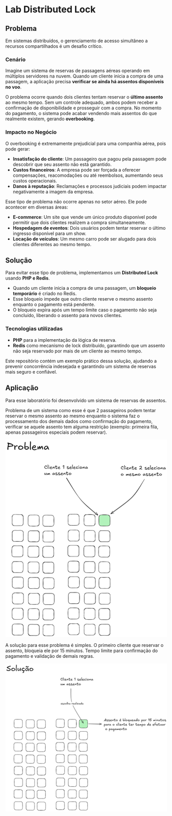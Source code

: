 # Lab Distributed Lock

## Problema

Em sistemas distribuídos, o gerenciamento de acesso simultâneo a recursos compartilhados é um desafio crítico.

### Cenário

Imagine um sistema de reservas de passagens aéreas operando em múltiplos servidores na nuvem. Quando um cliente inicia a compra de uma passagem, a aplicação precisa **verificar se ainda há assentos disponíveis no voo**.

O problema ocorre quando dois clientes tentam reservar o **último assento** ao mesmo tempo. Sem um controle adequado, ambos podem receber a confirmação de disponibilidade e prosseguir com a compra. No momento do pagamento, o sistema pode acabar vendendo mais assentos do que realmente existem, gerando **overbooking**.

### Impacto no Negócio

O overbooking é extremamente prejudicial para uma companhia aérea, pois pode gerar:

- **Insatisfação do cliente**: Um passageiro que pagou pela passagem pode descobrir que seu assento não está garantido.
- **Custos financeiros**: A empresa pode ser forçada a oferecer compensações, reacomodações ou até reembolsos, aumentando seus custos operacionais.
- **Danos à reputação**: Reclamações e processos judiciais podem impactar negativamente a imagem da empresa.

Esse tipo de problema não ocorre apenas no setor aéreo. Ele pode acontecer em diversas áreas:

- **E-commerce**: Um site que vende um único produto disponível pode permitir que dois clientes realizem a compra simultaneamente.
- **Hospedagem de eventos**: Dois usuários podem tentar reservar o último ingresso disponível para um show.
- **Locação de veículos**: Um mesmo carro pode ser alugado para dois clientes diferentes ao mesmo tempo.

## Solução

Para evitar esse tipo de problema, implementamos um **Distributed Lock** usando **PHP e Redis**.

- Quando um cliente inicia a compra de uma passagem, um **bloqueio temporário** é criado no Redis.
- Esse bloqueio impede que outro cliente reserve o mesmo assento enquanto o pagamento está pendente.
- O bloqueio expira após um tempo limite caso o pagamento não seja concluído, liberando o assento para novos clientes.

### Tecnologias utilizadas

- **PHP** para a implementação da lógica de reserva.
- **Redis** como mecanismo de lock distribuído, garantindo que um assento não seja reservado por mais de um cliente ao mesmo tempo.

Este repositório contém um exemplo prático dessa solução, ajudando a prevenir concorrência indesejada e garantindo um sistema de reservas mais seguro e confiável.

## Aplicação
Para esse laboratório foi desenvolvido um sistema de reservas de assentos.

Problema de um sistema como esse é que 2 passageiros podem tentar reservar o mesmo assento ao mesmo enquanto o sistema faz o processamento dos demais dados como confirmação do pagamento, verificar se aquele assento tem alguma restrição (exemplo: primeira fila, apenas passageiros especiais podem reservar).

![](1-problema.png)

A solução para esse problema é simples. O primeiro cliente que reservar o assento, bloqueia ele por 15 minutos. Tempo limite para confirmação do pagamento e validação de demais regras.

![](2-solucao.png)
